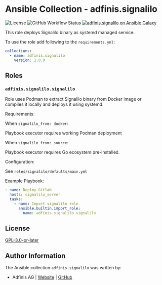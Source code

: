 # Ansible Collection - adfinis.signalilo

![License](https://img.shields.io/github/license/adfinis/ansible-collection-signalilo)
![GitHub Workflow Status](https://img.shields.io/github/actions/workflow/status/adfinis/ansible-collection-signalilo/ansible-lint.yml)
[![adfinis.signalilo on Ansible Galaxy](https://img.shields.io/badge/collection-adfinis.signalilo-blue)](https://galaxy.ansible.com/ui/repo/published/adfinis/signalilo/)


This role deploys Signalilo binary as systemd managed service.

To use the role add following to the `requirements.yml`:

```yaml
collections:
  - name: adfinis.signalilo
    version: 1.0.0
```

## Roles

### `adfinis.signalilo.signalilo`

Role uses Podman to extract Signalilo binary from Docker image or compiles it locally and deploys it using systemd.

Requirements:

When `signalilo_from: docker`:

Playbook executor requires working Podman deployment

When `signalilo_from: source`:

Playbook executor requires Go ecosystem pre-installed.

Configuration:

See `roles/signalilo/defaults/main.yml`

Example Playbook:

```yaml
- name: Deploy Gitlab
  hosts: signalilo_server
  tasks:
    - name: Import signalilo role
      ansible.builtin.import_role:
        name: adfinis.signalilo.signalilo
```

## License

[GPL-3.0-or-later](https://github.com/adfinis-sygroup/ansible-collection-signalilo/blob/main/LICENSE)

## Author Information

The Ansible collection `adfinis.signalilo` was written by:

* Adfinis AG | [Website](https://www.adfinis.com/) | [GitHub](https://github.com/adfinis)
